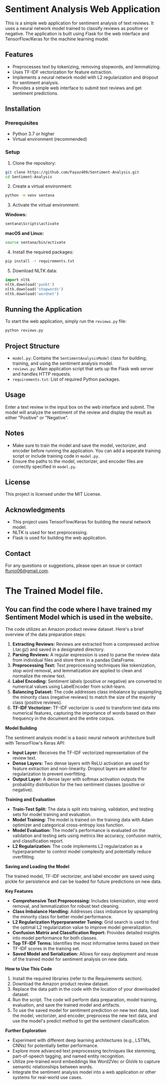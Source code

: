 # Sentiment Analysis Web Application

This is a simple web application for sentiment analysis of text reviews. It uses a neural network model trained to classify reviews as positive or negative. The application is built using Flask for the web interface and TensorFlow/Keras for the machine learning model.

## Features

* Preprocesses text by tokenizing, removing stopwords, and lemmatizing.
* Uses TF-IDF vectorization for feature extraction.
* Implements a neural network model with L2 regularization and dropout for sentiment analysis.
* Provides a simple web interface to submit text reviews and get sentiment predictions.

## Installation

### Prerequisites

* Python 3.7 or higher
* Virtual environment (recommended)

### Setup

1. Clone the repository:

```bash
git clone https://github.com/Fayaz409/Sentiment-Analysis.git
cd Sentiment-Analysis
```

2. Create a virtual environment:

```bash
python -m venv sentana
```

3. Activate the virtual environment:

**Windows:**

```bash
sentana\Scripts\activate
```

**macOS and Linux:**

```bash
source sentana/bin/activate
```

4. Install the required packages:

```bash
pip install -r requirements.txt
```

5. Download NLTK data:

```python
import nltk
nltk.download('punkt')
nltk.download('stopwords')
nltk.download('wordnet')
```

## Running the Application

To start the web application, simply run the `reviews.py` file:

```bash
python reviews.py
```

## Project Structure

* `model.py`: Contains the `SentimentAnalysisModel` class for building, training, and using the sentiment analysis model.
* `reviews.py`: Main application script that sets up the Flask web server and handles HTTP requests.
* `requirements.txt`: List of required Python packages.

## Usage

Enter a text review in the input box on the web interface and submit. The model will analyze the sentiment of the review and display the result as either "Positive" or "Negative".

## Notes

* Make sure to train the model and save the model, vectorizer, and encoder before running the application. You can add a separate training script or include training code in `model.py`.
* Ensure the paths to the model, vectorizer, and encoder files are correctly specified in `model.py`.

## License

This project is licensed under the MIT License.

## Acknowledgments

* This project uses TensorFlow/Keras for building the neural network model.
* NLTK is used for text preprocessing.
* Flask is used for building the web application.

## Contact

For any questions or suggestions, please open an issue or contact [ftunio06@gmail.com](mailto:ftunio06@gmail.com).

# The Trained Model file.


## You can find the code where I have trained my Sentiment Model which is used in the website.

The code utilizes an Amazon product review dataset. Here's a brief overview of the data preparation steps:

1. **Extracting Reviews:** Reviews are extracted from a compressed archive (.tar.gz) and saved in a designated directory.
2. **Parsing Reviews:** A regular expression is used to parse the review data from individual files and store them in a pandas DataFrame.
3. **Preprocessing Text:** Text preprocessing techniques like tokenization, stop word removal, and lemmatization are applied to clean and normalize the review text.
4. **Label Encoding:** Sentiment labels (positive or negative) are converted to numerical values using LabelEncoder from scikit-learn.
5. **Balancing Dataset:** The code addresses class imbalance by upsampling the minority class (negative reviews) to match the size of the majority class (positive reviews).
6. **TF-IDF Vectorizer:** TF-IDF vectorizer is used to transform text data into numerical features, capturing the importance of words based on their frequency in the document and the entire corpus.

**Model Building**

The sentiment analysis model is a basic neural network architecture built with TensorFlow's Keras API:

* **Input Layer:** Receives the TF-IDF vectorized representation of the review text.
* **Dense Layers:** Two dense layers with ReLU activation are used for feature extraction and non-linearity. Dropout layers are added for regularization to prevent overfitting.
* **Output Layer:** A dense layer with softmax activation outputs the probability distribution for the two sentiment classes (positive or negative).

**Training and Evaluation**

* **Train-Test Split:** The data is split into training, validation, and testing sets for model training and evaluation.
* **Model Training:** The model is trained on the training data with Adam optimizer and categorical cross-entropy loss function.
* **Model Evaluation:** The model's performance is evaluated on the validation and testing sets using metrics like accuracy, confusion matrix, and classification report.
* **L2 Regularization:** The code implements L2 regularization as a hyperparameter to control model complexity and potentially reduce overfitting.

**Saving and Loading the Model**

The trained model, TF-IDF vectorizer, and label encoder are saved using pickle for persistence and can be loaded for future predictions on new data.

**Key Features**

* **Comprehensive Text Preprocessing:** Includes tokenization, stop word removal, and lemmatization for robust text cleaning.
* **Class Imbalance Handling:** Addresses class imbalance by upsampling the minority class for better model performance.
* **L2 Regularization Hyperparameter Tuning:** Grid search is used to find the optimal L2 regularization value to improve model generalization.
* **Confusion Matrix and Classification Report:** Provides detailed insights into model performance for both classes.
* **Top TF-IDF Terms:** Identifies the most informative terms based on their TF-IDF scores in the training set.
* **Saved Model and Serialization:** Allows for easy deployment and reuse of the trained model for sentiment analysis on new data.

**How to Use This Code**

1. Install the required libraries (refer to the Requirements section).
2. Download the Amazon product review dataset.
3. Replace the data path in the code with the location of your downloaded dataset.
4. Run the script. The code will perform data preparation, model training, evaluation, and save the trained model and artifacts.
5. To use the saved model for sentiment prediction on new text data, load the model, vectorizer, and encoder, preprocess the new text data, and use the model's predict method to get the sentiment classification.

**Further Exploration**

* Experiment with different deep learning architectures (e.g., LSTMs, CNNs) for potentially better performance.
* Explore more advanced text preprocessing techniques like stemming, part-of-speech tagging, and named entity recognition.
* Utilize pre-trained word embeddings like Word2Vec or GloVe to capture semantic relationships between words.
* Integrate the sentiment analysis model into a web application or other systems for real-world use cases.
